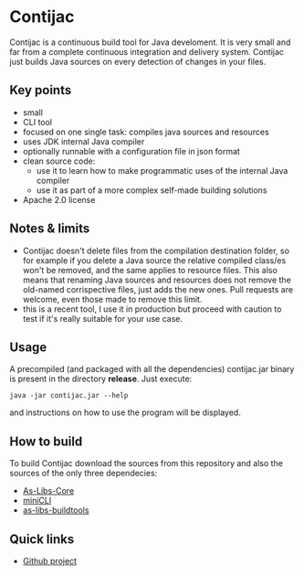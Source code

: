 # Contijac

Contijac is a continuous build tool for Java develoment. It is very small and far from a complete continuous integration and delivery system. Contijac just builds Java sources on every detection of changes in your files.
  

## Key points

 * small 
 * CLI tool
 * focused on one single task: compiles java sources and resources  
 * uses JDK internal Java compiler  
 * optionally runnable with a configuration file in json format
 * clean source code:
     * use it to learn how to make programmatic uses of the internal Java compiler
     * use it as part of a more complex self-made building solutions         
 * Apache 2.0 license
 
## Notes & limits
 
 * Contijac doesn't delete files from the compilation destination folder, so for 
 example if you delete a Java source the relative compiled class/es won't be removed, 
 and the same applies to resource files. This also means that renaming Java sources and 
 resources does not remove the old-named corrispective files, just adds the new ones. Pull 
 requests are welcome, even those made to remove this limit.      
 * this is a recent tool, I use it in production but proceed with caution to test if it's 
 really suitable for your use case.
 
## Usage 

A precompiled (and packaged with all the dependencies) contijac.jar binary is present 
in the directory **release**. Just execute:  

    java -jar contijac.jar --help
and instructions on how to use the program will be displayed. 
 

## How to build

To build Contijac download the sources from this repository and also the sources 
of the only three dependecies:
* [As-Libs-Core](https://github.com/ansorre/As-Libs-Core)
* [miniCLI](https://github.com/ansorre/miniCLI) 
* [as-libs-buildtools](https://github.com/ansorre/as-libs-buildtools)
   
 
## Quick links

 * [Github project](https://github.com/ansorre/Contijac)
